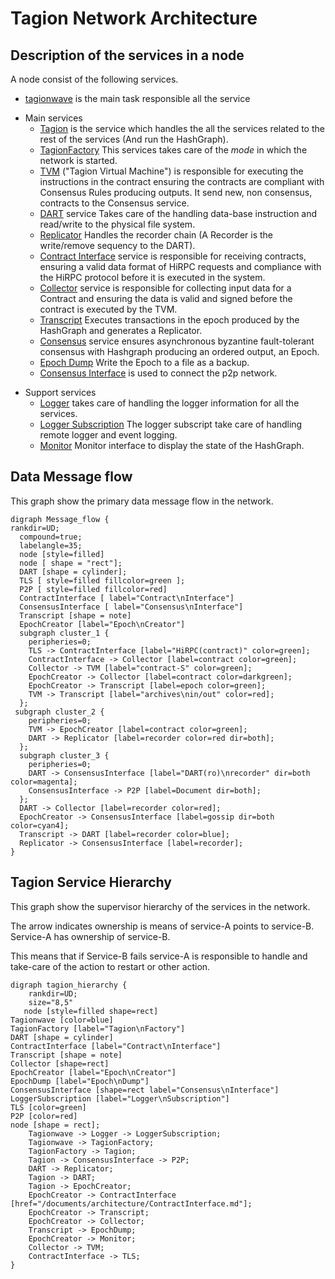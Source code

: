 # Tagion Network Architecture

## Description of the services in a node
A node consist of the following services.


* [tagionwave](/src/bin-wave/README.md) is the main task responsible all the service
- Main services
	- [Tagion](/documents/architecture/Tagion.md) is the service which handles the all the services related to the rest of the services (And run the HashGraph).
	- [TagionFactory](/documents/architecture/TagionFactory.md) This services takes care of the *mode* in which the network is started.
	- [TVM](/documents/architecture/TVM.md) ("Tagion Virtual Machine") is responsible for executing the instructions in the contract ensuring the contracts are compliant with Consensus Rules producing outputs. It send new, non consensus, contracts to the Consensus service.
	- [DART](/documents/architecture/DART.md "Distributed Archive of Random Transactions") service Takes care of the handling data-base instruction and read/write to the physical file system.
	- [Replicator](/documents/architecture/Replicator.md) Handles the recorder chain (A Recorder is the write/remove sequency to the DART).
	- [Contract Interface](/documents/architecture/ContractInterface.md) service is responsible for receiving contracts, ensuring a valid data format of HiRPC requests and compliance with the HiRPC protocol before it is executed in the system. 
	- [Collector](/documents/architecture/Collector.md) service is responsible for collecting input data for a Contract and ensuring the data is valid and signed before the contract is executed by the TVM.
	- [Transcript](/documents/architecture/Transcript.md) Executes transactions in the epoch produced by the HashGraph and generates a Replicator.
	- [Consensus](/documents/architecture/Consensus.md) service ensures asynchronous byzantine fault-tolerant consensus with Hashgraph producing an ordered output, an Epoch. 
	- [Epoch Dump](/documents/architecture/EpochDump.md) Write the Epoch to a file as a backup.
	- [Consensus Interface](/documents/architecture/ConsensusInterface.md) is used to connect the p2p network.

* Support services
	- [Logger](/documents/architecture/Logger.md) takes care of handling the logger information for all the services.
	- [Logger Subscription](/document/architecture/LoggerSubscription.md) The logger subscript take care of handling remote logger and event logging.
	- [Monitor](/documents/architecture/Monitor.md) Monitor interface to display the state of the HashGraph.


## Data Message flow
This graph show the primary data message flow in the network.

```graphviz
digraph Message_flow {
rankdir=UD;
  compound=true;
  labelangle=35;
  node [style=filled]
  node [ shape = "rect"];
  DART [shape = cylinder];
  TLS [ style=filled fillcolor=green ];
  P2P [ style=filled fillcolor=red]
  ContractInterface [ label="Contract\nInterface"]
  ConsensusInterface [ label="Consensus\nInterface"]
  Transcript [shape = note]
  EpochCreator [label="Epoch\nCreator"]
  subgraph cluster_1 {
    peripheries=0;
    TLS -> ContractInterface [label="HiRPC(contract)" color=green];
 	ContractInterface -> Collector [label=contract color=green];
	Collector -> TVM [label="contract-S" color=green];
	EpochCreator -> Collector [label=contract color=darkgreen];
	EpochCreator -> Transcript [label=epoch color=green];
    TVM -> Transcript [label="archives\nin/out" color=red];
  };
 subgraph cluster_2 {
    peripheries=0;
	TVM -> EpochCreator [label=contract color=green];
    DART -> Replicator [label=recorder color=red dir=both];
  };
  subgraph cluster_3 {
    peripheries=0;
	DART -> ConsensusInterface [label="DART(ro)\nrecorder" dir=both color=magenta];
    ConsensusInterface -> P2P [label=Document dir=both];
  };
  DART -> Collector [label=recorder color=red];
  EpochCreator -> ConsensusInterface [label=gossip dir=both color=cyan4];
  Transcript -> DART [label=recorder color=blue];
  Replicator -> ConsensusInterface [label=recorder];
}
```

## Tagion Service Hierarchy

This graph show the supervisor hierarchy of the services in the network.

The arrow indicates ownership is means of service-A points to service-B. Service-A has ownership of service-B.

This means that if Service-B fails service-A is responsible to handle and take-care of the action to restart or other action.


```graphviz
digraph tagion_hierarchy {
    rankdir=UD;
    size="8,5"
   node [style=filled shape=rect]
Tagionwave [color=blue]
TagionFactory [label="Tagion\nFactory"]
DART [shape = cylinder]
ContractInterface [label="Contract\nInterface"]
Transcript [shape = note]
Collector [shape=rect]
EpochCreator [label="Epoch\nCreator"]
EpochDump [label="Epoch\nDump"]
ConsensusInterface [shape=rect label="Consensus\nInterface"]
LoggerSubscription [label="Logger\nSubscription"]
TLS [color=green]
P2P [color=red]
node [shape = rect];
	Tagionwave -> Logger -> LoggerSubscription;
	Tagionwave -> TagionFactory;
	TagionFactory -> Tagion;
	Tagion -> ConsensusInterface -> P2P;
	DART -> Replicator;
	Tagion -> DART;
    Tagion -> EpochCreator;
	EpochCreator -> ContractInterface [href="/documents/architecture/ContractInterface.md"];
	EpochCreator -> Transcript;
	EpochCreator -> Collector;
	Transcript -> EpochDump;
	EpochCreator -> Monitor;
	Collector -> TVM;
	ContractInterface -> TLS;
}
```
